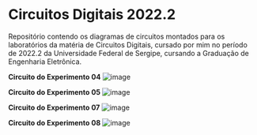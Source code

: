# Circuitos Digitais 2022.2
Repositório contendo os diagramas de circuitos montados para os laboratórios da matéria de Circuitos Digitais, cursado por mim no período de 2022.2 da Universidade Federal de Sergipe, cursando a Graduação de Engenharia Eletrônica.

**Circuito do Experimento 04**
![image](https://github.com/user-attachments/assets/e6f0fb1a-540e-4118-9cb2-42f26fe5e14b)

**Circuito do Experimento 05**
![image](https://github.com/user-attachments/assets/5bc68584-586e-4062-bd44-c1f825d8717e)

**Circuito do Experimento 07**
![image](https://github.com/Guilhermwn/Circuitos-Digitais-2022.2/assets/32494940/1a95f54d-0d02-4eb2-92fb-12398a497bb9)

**Circuito do Experimento 08**
![image](https://github.com/user-attachments/assets/ff6463bb-3e14-4e96-b8f9-1fc8e3699e89)
